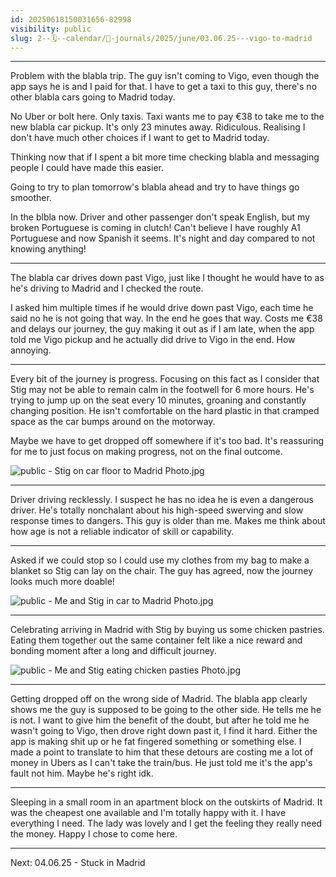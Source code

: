 ```yaml
---
id: 20250618150031656-82998
visibility: public
slug: 2--🗓️--calendar/📘-journals/2025/june/03.06.25---vigo-to-madrid
---
```


___

Problem with the blabla trip. The guy isn't coming to Vigo, even though the app says he is and I paid for that. I have to get a taxi to this guy, there's no other blabla cars going to Madrid today.

No Uber or bolt here. Only taxis. Taxi wants me to pay €38 to take me to the new blabla car pickup. It's only 23 minutes away. Ridiculous. Realising I don't have much other choices if I want to get to Madrid today. 

Thinking now that if I spent a bit more time checking blabla and messaging people I could have made this easier.

Going to try to plan tomorrow's blabla ahead and try to have things go smoother.

In the blbla now. Driver and other passenger don't speak English, but my broken Portuguese is coming in clutch! Can't believe I have roughly A1 Portuguese and now Spanish it seems. It's night and day compared to not knowing anything!


____

The blabla car drives down past Vigo, just like I thought he would have to as he's driving to Madrid and I checked the route. 

I asked him multiple times if he would drive down past Vigo, each time he said no he is not going that way. In the end he goes that way. Costs me €38 and delays our journey, the guy making it out as if I am late, when the app told me Vigo pickup and he actually did drive to Vigo in the end. How annoying.

___

Every bit of the journey is progress. Focusing on this fact as I consider that Stig may not be able to remain calm in the footwell for 6 more hours. He's trying to jump up on the seat every 10 minutes, groaning and constantly changing position. He isn't comfortable on the hard plastic in that cramped space as the car bumps around on the motorway.

Maybe we have to get dropped off somewhere if it's too bad. It's reassuring for me to just focus on making progress, not on the final outcome.

![public - Stig on car floor to Madrid Photo.jpg](/4--x/PublishedAssets/public---Stig-on-car-floor-to-Madrid-Photo)

___

Driver driving recklessly. I suspect he has no idea he is even a dangerous driver. He's totally nonchalant about his high-speed swerving and slow response times to dangers. This guy is older than me. Makes me think about how age is not a reliable indicator of skill or capability.

___

Asked if we could stop so I could use my clothes from my bag to make a blanket so Stig can lay on the chair. The guy has agreed, now the journey looks much more doable!

![public - Me and Stig in car to Madrid Photo.jpg](/4--x/PublishedAssets/public---Me-and-Stig-in-car-to-Madrid-Photo)


___

Celebrating arriving in Madrid with Stig by buying us some chicken pastries. Eating them together out the same container felt like a nice reward and bonding moment after a long and difficult journey.

![public - Me and Stig eating chicken pasties Photo.jpg](/4--x/PublishedAssets/public---Me-and-Stig-eating-chicken-pasties-Photo)
___

Getting dropped off on the wrong side of Madrid. The blabla app clearly shows me the guy is supposed to be going to the other side. He tells me he is not. I want to give him the benefit of the doubt, but after he told me he wasn't going to Vigo, then drove right down past it, I find it hard. Either the app is making shit up or he fat fingered something or something else. I made a point to translate to him that these detours are costing me a lot of money in Ubers as I can't take the train/bus. He just told me it's the app's fault not him. Maybe he's right idk.

___

Sleeping in a small room in an apartment block on the outskirts of Madrid. It was the cheapest one available and I'm totally happy with it. I have everything I need. The lady was lovely and I get the feeling they really need the money. Happy I chose to come here.

---

Next: 04.06.25 - Stuck in Madrid

